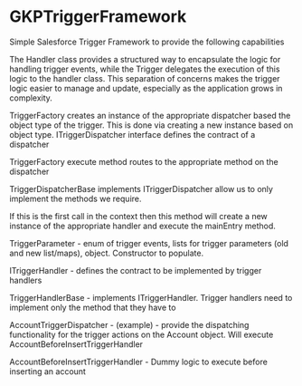 
# GKPTriggerFramework

Simple Salesforce Trigger Framework to provide the following capabilities

The Handler class provides a structured way to encapsulate the logic for handling  trigger events, while the Trigger delegates the execution of this logic to the handler class. 
This separation of concerns makes the trigger logic easier to manage and update, especially as the application grows in complexity.

TriggerFactory creates an instance of the appropriate dispatcher based the object type of the trigger. This is done via creating a new instance based on object type. ITriggerDispatcher interface defines the contract of a dispatcher

TriggerFactory execute method routes to the appropriate method on the dispatcher

TriggerDispatcherBase implements ITriggerDispatcher allow us to only implement the methods we require. 

If this is the first call in the context then this method will create a new instance of the appropriate handler and execute the mainEntry method. 

TriggerParameter - enum of trigger events, lists for trigger parameters (old and new list/maps), object. Constructor to populate.

ITriggerHandler - defines the contract to be implemented by trigger handlers

TriggerHandlerBase - implements ITriggerHandler. Trigger handlers need to implement only the method that they have to

AccountTriggerDispatcher - (example) - provide the dispatching functionality for the trigger actions 
on the Account object. Will execute AccountBeforeInsertTriggerHandler

AccountBeforeInsertTriggerHandler - Dummy logic to execute before inserting an account